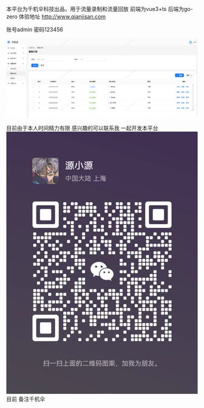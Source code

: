本平台为千机伞科技出品，用于流量录制和流量回放
前端为vue3+ts
后端为go-zero
体验地址 http://www.qianjisan.com  

账号admin 密码123456

![img.png](front/docs/images/img1.png)

目前由于本人时间精力有限 感兴趣的可以联系我 一起开发本平台
![img.png](front/docs/images/weixin.png)
目前
备注千机伞
